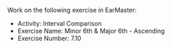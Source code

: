 Work on the following exercise in EarMaster:
- Activity: Interval Comparison
- Exercise Name: Minor 6th & Major 6th - Ascending
- Exercise Number: 7.10
